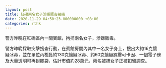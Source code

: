 ```yaml
---
layout: post
title: 紅磡兩名女子涉嫌販毒被捕
date: 2020-11-29 04:50:23.000000000 +08:00
categories: rthk
---
```


警方昨晚在紅磡區內一間賓館，拘捕兩名女子，涉嫌販毒。

警方昨晚採取突擊搜查行動，在賓館房間內其中一名女子身上，搜出大約16克懷疑冰毒，並在單位內檢獲約130克懷疑冰毒、約60克懷疑霹靂可卡因、一個電子磅及大量透明可再封膠袋，估計市值約28萬元，兩名被捕女子正被扣留調查。
